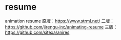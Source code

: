 # resume
animation resume
原版：https://www.strml.net/
二版：https://github.com/jirengu-inc/animating-resume
三版：https://github.com/sitexa/anires
